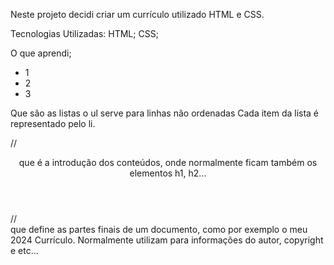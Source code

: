 Neste projeto decidi criar um currículo utilizado HTML e CSS.

Tecnologias Utilizadas:
HTML;
CSS;

O que aprendi;
<ul>
  <li>1</li>
  <li>2</li>
  <li>3</li>
</ul>

Que são as listas o ul serve para linhas não ordenadas
Cada item da lista é representado pelo li.

//<header>
  que é a introdução dos conteúdos, onde normalmente ficam também os elementos h1, h2...
</header>
//<footer>
  que define as partes finais de um documento, como por exemplo o meu 2024 Currículo. Normalmente utilizam para informações do autor, copyright e etc...
</footer>
